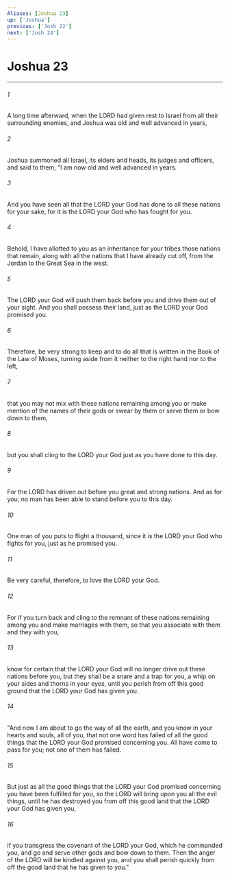 ```yaml
---
Aliases: [Joshua 23]
up: ['Joshua']
previous: ['Josh 22']
next: ['Josh 24']
---
```

# Joshua 23
***



###### 1 
A long time afterward, when the LORD had given rest to Israel from all their surrounding enemies, and Joshua was old and well advanced in years, 

###### 2 
Joshua summoned all Israel, its elders and heads, its judges and officers, and said to them, "I am now old and well advanced in years. 

###### 3 
And you have seen all that the LORD your God has done to all these nations for your sake, for it is the LORD your God who has fought for you. 

###### 4 
Behold, I have allotted to you as an inheritance for your tribes those nations that remain, along with all the nations that I have already cut off, from the Jordan to the Great Sea in the west. 

###### 5 
The LORD your God will push them back before you and drive them out of your sight. And you shall possess their land, just as the LORD your God promised you. 

###### 6 
Therefore, be very strong to keep and to do all that is written in the Book of the Law of Moses, turning aside from it neither to the right hand nor to the left, 

###### 7 
that you may not mix with these nations remaining among you or make mention of the names of their gods or swear by them or serve them or bow down to them, 

###### 8 
but you shall cling to the LORD your God just as you have done to this day. 

###### 9 
For the LORD has driven out before you great and strong nations. And as for you, no man has been able to stand before you to this day. 

###### 10 
One man of you puts to flight a thousand, since it is the LORD your God who fights for you, just as he promised you. 

###### 11 
Be very careful, therefore, to love the LORD your God. 

###### 12 
For if you turn back and cling to the remnant of these nations remaining among you and make marriages with them, so that you associate with them and they with you, 

###### 13 
know for certain that the LORD your God will no longer drive out these nations before you, but they shall be a snare and a trap for you, a whip on your sides and thorns in your eyes, until you perish from off this good ground that the LORD your God has given you. 

###### 14 
"And now I am about to go the way of all the earth, and you know in your hearts and souls, all of you, that not one word has failed of all the good things that the LORD your God promised concerning you. All have come to pass for you; not one of them has failed. 

###### 15 
But just as all the good things that the LORD your God promised concerning you have been fulfilled for you, so the LORD will bring upon you all the evil things, until he has destroyed you from off this good land that the LORD your God has given you, 

###### 16 
if you transgress the covenant of the LORD your God, which he commanded you, and go and serve other gods and bow down to them. Then the anger of the LORD will be kindled against you, and you shall perish quickly from off the good land that he has given to you."
